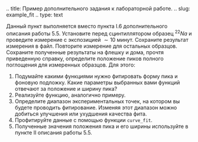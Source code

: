 .. title: Пример дополнительного задания к лабораторной работе.
.. slug: example_fit
.. type: text

Данный пункт выполняется вместо пункта I.6 дополнительного описания работы 5.5. Установите  перед сцинтиллятором образец $^{22}Na$ и проведите измерение с экспозицией $\sim 10$ минут. Сохраните результат измерения в файл. Повторите измерение для остальных образцов. Сохраните полученные результаты на флешку и дома, прочтя приведенную справку, определите положение пиков полного поглощения для измеренных образцов. Для этого:

1. Подумайте какими функциями нужно фитировать форму пика и фоновую подложку. Какие параметры выбранных вами функций отвечают за положение и ширину пика?
2. Реализуйте функцию, аналогично примеру.
3. Определите диапазон экспериментальных точек, на котором вы будете проводить фитирование. Изменяя этот диапазон можно добиться улучшения или ухудшения качества фита.
4. Профитируйте данные с помощью функции `curve_fit`.
5. Полученные значения положения пика и его ширины используйте в пункте II описания работы 5.5.
